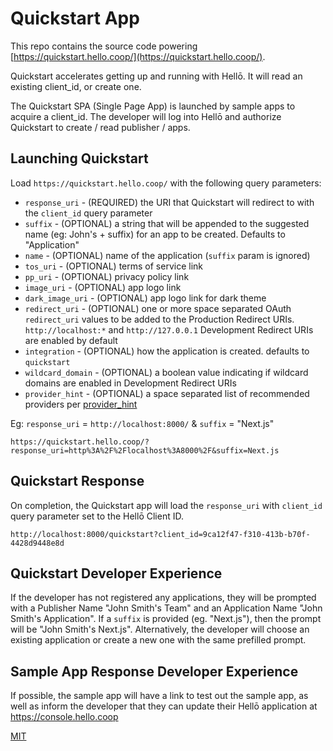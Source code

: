 # Quickstart App

This repo contains the source code powering [https://quickstart.hello.coop/](https://quickstart.hello.coop/).

Quickstart accelerates getting up and running with Hellō. It will read an existing client_id, or create one.

The Quickstart SPA (Single Page App) is launched by sample apps to acquire a client_id. The developer will log into Hellō and authorize Quickstart to create / read publisher / apps.

## Launching Quickstart

Load `https://quickstart.hello.coop/` with the following query parameters:

- `response_uri` - (REQUIRED) the URI that Quickstart will redirect to with the `client_id` query parameter
- `suffix` - (OPTIONAL) a string that will be appended to the suggested name (eg: John's + suffix) for an app to be created. Defaults to "Application"
- `name` - (OPTIONAL) name of the application (`suffix` param is ignored)
- `tos_uri` - (OPTIONAL) terms of service link
- `pp_uri` - (OPTIONAL) privacy policy link
- `image_uri` - (OPTIONAL) app logo link
- `dark_image_uri` - (OPTIONAL) app logo link for dark theme
- `redirect_uri` - (OPTIONAL) one or more space separated OAuth `redirect_uri` values to be added to the Production Redirect URIs. `http://localhost:*` and `http://127.0.0.1` Development Redirect URIs are enabled by default
- `integration` - (OPTIONAL) how the application is created. defaults to `quickstart`
- `wildcard_domain` - (OPTIONAL) a boolean value indicating if wildcard domains are enabled in Development Redirect URIs
- `provider_hint` - (OPTIONAL) a space separated list of recommended providers per [provider_hint](https://www.hello.dev/docs/apis/wallet/#provider_hint)

Eg: `response_uri` = `http://localhost:8000/` & `suffix` = "Next.js" 

    https://quickstart.hello.coop/?response_uri=http%3A%2F%2Flocalhost%3A8000%2F&suffix=Next.js

## Quickstart Response

On completion, the Quickstart app will load the `response_uri` with `client_id` query parameter set to the Hellō Client ID.

    http://localhost:8000/quickstart?client_id=9ca12f47-f310-413b-b70f-4428d9448e8d

## Quickstart Developer Experience

If the developer has not registered any applications, they will be prompted with a Publisher Name "John Smith's Team" and an Application Name "John Smith's Application". If a `suffix` is provided (eg. "Next.js"), then the prompt will be "John Smith's Next.js". Alternatively, the developer will choose an existing application or create a new one with the same prefilled prompt.

## Sample App Response Developer Experience

If possible, the sample app will have a link to test out the sample app, as well as inform the developer that they can update their Hellō application at https://console.hello.coop

[MIT](LICENSE)
